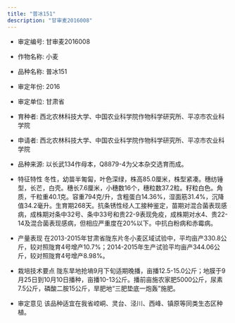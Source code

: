 ```yaml
---
title: "普冰151"
description: "甘审麦2016008"
---
```

* 审定编号:  甘审麦2016008

*  作物名称:  小麦

*  品种名称:  普冰151

*  审定年份:  2016

*  审定单位:  甘肃省

* 育种者:  西北农林科技大学、中国农业科学院作物科学研究所、平凉市农业科学院

*  申请者:  西北农林科技大学、中国农业科学院作物科学研究所、平凉市农业科学院

*  品种来源:  以长武134作母本，Q8879-4为父本杂交选育而成。

*  特征特性
冬性，幼苗半匍匐，叶色深绿，株高85.0厘米，株型紧凑。穗纺锤型，长芒，白壳。穗长7.6厘米，小穗数16个，穗粒数37.2粒。籽粒白色。角质，千粒重40.1克。容重794克/升，含粗蛋白14.36%，湿面筋31.4%，沉降值34.2毫升。生育期268天。抗条锈性经人工接种鉴定，苗期对混合菌表现感病，成株期对条中32号、条中33号和贵22-9表现免疫，成株期对水4、贵22-14及混合菌表现感病，但相应严重度在20%以下。中抗白粉病和赤霉病。

*  产量表现
在2013-2015年甘肃省陇东片冬小麦区域试验中，平均亩产330.8公斤，较对照陇育4号增产10.7%；2014-2015年生产试验平均亩产344.06公斤，较对照陇育4号增产8.98%。

*  栽培技术要点
陇东旱地抢墒9月下旬适期晚播，亩播12.5-15.0公斤；地膜于9月25日到10月10日播种，亩播10-13公斤。播前亩施农家肥5000公斤，尿素7.5公斤，磷酸二胺15公斤，旱肥地“三肥垫底一炮轰”施肥。

*  审定意见
该品种适宜在我省崆峒、灵台、泾川、西峰、镇原等同类生态区种植。
